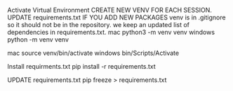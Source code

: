Activate Virtual Environment
CREATE NEW VENV FOR EACH SESSION. UPDATE requirements.txt IF YOU ADD NEW PACKAGES
venv is in .gitignore so it should not be in the repository. we keep an updated list of dependencies in requirements.txt.
mac
python3 -m venv venv
windows
python -m venv venv

mac
source venv/bin/activate
windows
bin/Scripts/Activate

Install requirments.txt
pip install -r requirements.txt

UPDATE requirements.txt
pip freeze > requirements.txt
